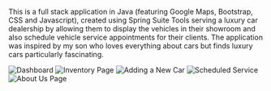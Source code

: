 This is a full stack application in Java (featuring Google Maps, Bootstrap, CSS and Javascript), created using Spring Suite Tools 
serving a luxury car dealership by allowing them to display the vehicles in their showroom and also schedule vehicle service 
appointments for their clients. The application was inspired by my son who loves everything about cars but finds luxury cars 
particularly fascinating.


![Dashboard](https://user-images.githubusercontent.com/114971711/209166530-bf182afe-83a7-465e-bd80-fc7922f1f337.png)
![Inventory Page](https://user-images.githubusercontent.com/114971711/209166682-584bee05-43e0-4741-81a6-58093453b9b9.png)
![Adding a New Car](https://user-images.githubusercontent.com/114971711/209166831-75861d7c-43d2-4d75-8539-91f37ed255b9.png)
![Scheduled Service](https://user-images.githubusercontent.com/114971711/209166914-7c96a16c-bb71-4d3e-8e88-d98e94d612d0.png)
![About Us Page](https://user-images.githubusercontent.com/114971711/209167099-6e1be195-eda2-43d7-a43a-4fb7de44ae68.png)
